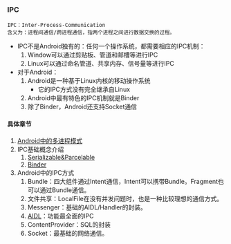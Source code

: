 ### IPC

```
IPC：Inter-Process-Communication
含义为：进程间通信/跨进程通信，指两个进程之间进行数据交换的过程。
```


* IPC不是Android独有的：任何一个操作系统，都需要相应的IPC机制：
    1. Window可以通过剪贴板、管道和邮槽等进行IPC
    2. Linux可以通过命名管道、共享内存、信号量等进行IPC
* 对于Android：
    1. Android是一种基于Linux内核的移动操作系统
        * 它的IPC方式没有完全继承自Linux
    2. Android中最有特色的IPC机制就是Binder
    3. 除了Binder，Android还支持Socket通信


#### 具体章节

1. [Android中的多进程模式](Process/MultiProcessInAndroid.md)
2. IPC基础概念介绍
    1. [Serializable&Parcelable](IPC_Basic/Serializable&Parcelable.md)
    2. [Binder](Binder/Binder_Intro.md)
3. Android中的IPC方式
    1. Bundle：四大组件通过Intent通信，Intent可以携带Bundle。Fragment也可以通过Bundle通信。
    2. 文件共享：LocalFile在没有并发问题时，也是一种比较理想的通信方式。
    3. Messenger：基础的AIDL/Handler的封装。
    4. [AIDL](AIDL/AIDL.md)：功能最全面的IPC
    5. ContentProvider：SQL的封装
    6. Socket：最基础的网络通信。